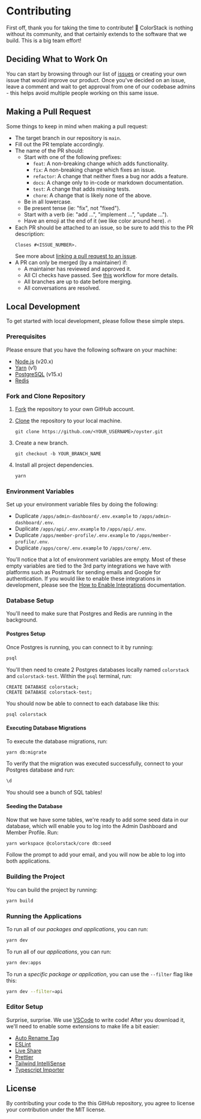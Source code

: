 # Contributing

First off, thank you for taking the time to contribute! 🥳 ColorStack is nothing
without its community, and that certainly extends to the software that we build.
This is a big team effort!

## Deciding What to Work On

You can start by browsing through our list of
[issues](https://github.com/colorstackorg/colorstack/issues) or creating your
own issue that would improve our product. Once you've decided on an issue, leave
a comment and wait to get approval from one of our codebase admins - this helps
avoid multiple people working on this same issue.

## Making a Pull Request

Some things to keep in mind when making a pull request:

- The target branch in our repository is `main`.
- Fill out the PR template accordingly.
- The name of the PR should:
  - Start with one of the following prefixes:
    - `feat`: A non-breaking change which adds functionality.
    - `fix`: A non-breaking change which fixes an issue.
    - `refactor`: A change that neither fixes a bug nor adds a feature.
    - `docs`: A change only to in-code or markdown documentation.
    - `test`: A change that adds missing tests.
    - `chore`: A change that is likely none of the above.
  - Be in all lowercase.
  - Be present tense (ie: "fix", not "fixed").
  - Start with a verb (ie: "add ...", "implement ...", "update ...").
  - Have an emoji at the end of it (we like color around here). 🔥
- Each PR should be attached to an issue, so be sure to add this to the PR
  description:
  ```
  Closes #<ISSUE_NUMBER>.
  ```
  See more about
  [linking a pull request to an issue](https://docs.github.com/en/issues/tracking-your-work-with-issues/linking-a-pull-request-to-an-issue).
- A PR can only be merged (by a maintainer) if:
  - A maintainer has reviewed and approved it.
  - All CI checks have passed. See [this](./.github/workflows/ci.yml) workflow
    for more details.
  - All branches are up to date before merging.
  - All conversations are resolved.

## Local Development

To get started with local development, please follow these simple steps.

### Prerequisites

Please ensure that you have the following software on your machine:

- [Node.js](https://nodejs.org/en/download/package-manager) (v20.x)
- [Yarn](https://classic.yarnpkg.com/lang/en/docs/install) (v1)
- [PostgreSQL](https://www.postgresql.org/download/) (v15.x)
- [Redis](https://redis.io/docs/install/install-redis/)

### Fork and Clone Repository

1. [Fork](https://docs.github.com/en/pull-requests/collaborating-with-pull-requests/working-with-forks/fork-a-repo)
   the repository to your own GitHub account.
2. [Clone](https://docs.github.com/en/repositories/creating-and-managing-repositories/cloning-a-repository)
   the repository to your local machine.
   ```
   git clone https://github.com/<YOUR_USERNAME>/oyster.git
   ```
3. Create a new branch.
   ```
   git checkout -b YOUR_BRANCH_NAME
   ```
4. Install all project dependencies.

   ```sh
   yarn
   ```

### Environment Variables

Set up your environment variable files by doing the following:

- Duplicate `/apps/admin-dashboard/.env.example` to
  `/apps/admin-dashboard/.env`.
- Duplicate `/apps/api/.env.example` to `/apps/api/.env`.
- Duplicate `/apps/member-profile/.env.example` to `/apps/member-profile/.env`.
- Duplicate `/apps/core/.env.example` to `/apps/core/.env`.

You'll notice that a lot of environment variables are empty. Most of these empty
variables are tied to the 3rd party integrations we have with platforms such as
Postmark for sending emails and Google for authentication. If you would like to
enable these integrations in development, please see the
[How to Enable Integrations](./docs/how-to-enable-integrations.md)
documentation.

### Database Setup

You'll need to make sure that Postgres and Redis are running in the background.

#### Postgres Setup

Once Postgres is running, you can connect to it by running:

```sh
psql
```

You'll then need to create 2 Postgres databases locally named `colorstack` and
`colorstack-test`. Within the `psql` terminal, run:

```postgresql
CREATE DATABASE colorstack;
CREATE DATABASE colorstack-test;
```

You should now be able to connect to each database like this:

```sh
psql colorstack
```

#### Executing Database Migrations

To execute the database migrations, run:

```sh
yarn db:migrate
```

To verify that the migration was executed successfully, connect to your Postgres
database and run:

```sh
\d
```

You should see a bunch of SQL tables!

#### Seeding the Database

Now that we have some tables, we're ready to add some seed data in our database,
which will enable you to log into the Admin Dashboard and Member Profile. Run:

```sh
yarn workspace @colorstack/core db:seed
```

Follow the prompt to add your email, and you will now be able to log into both
applications.

### Building the Project

You can build the project by running:

```sh
yarn build
```

### Running the Applications

To run all of our _packages and applications_, you can run:

```sh
yarn dev
```

To run all of our _applications_, you can run:

```sh
yarn dev:apps
```

To run a _specific package or application_, you can use the `--filter` flag like
this:

```sh
yarn dev --filter=api
```

### Editor Setup

Surprise, surprise. We use [VSCode](https://code.visualstudio.com/download) to
write code! After you download it, we'll need to enable some extensions to make
life a bit easier:

- [Auto Rename Tag](https://marketplace.visualstudio.com/items?itemName=formulahendry.auto-rename-tag)
- [ESLint](https://marketplace.visualstudio.com/items?itemName=dbaeumer.vscode-eslint)
- [Live Share](https://marketplace.visualstudio.com/items?itemName=MS-vsliveshare.vsliveshare)
- [Prettier](https://marketplace.visualstudio.com/items?itemName=esbenp.prettier-vscode)
- [Tailwind IntelliSense](https://marketplace.visualstudio.com/items?itemName=bradlc.vscode-tailwindcss)
- [Typescript Importer](https://marketplace.visualstudio.com/items?itemName=pmneo.tsimporter)

## License

By contributing your code to the this GitHub repository, you agree to license
your contribution under the MIT license.
